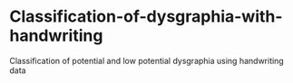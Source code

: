 # Classification-of-dysgraphia-with-handwriting
Classification of potential and low potential dysgraphia using handwriting  data 
